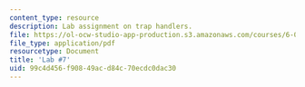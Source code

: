 ```yaml
---
content_type: resource
description: Lab assignment on trap handlers.
file: https://ol-ocw-studio-app-production.s3.amazonaws.com/courses/6-004-computation-structures-spring-2009/99c4d456f90849acd84c70ecdc0dac30_MIT6_004s09_lab07.pdf
file_type: application/pdf
resourcetype: Document
title: 'Lab #7'
uid: 99c4d456-f908-49ac-d84c-70ecdc0dac30
---
```


